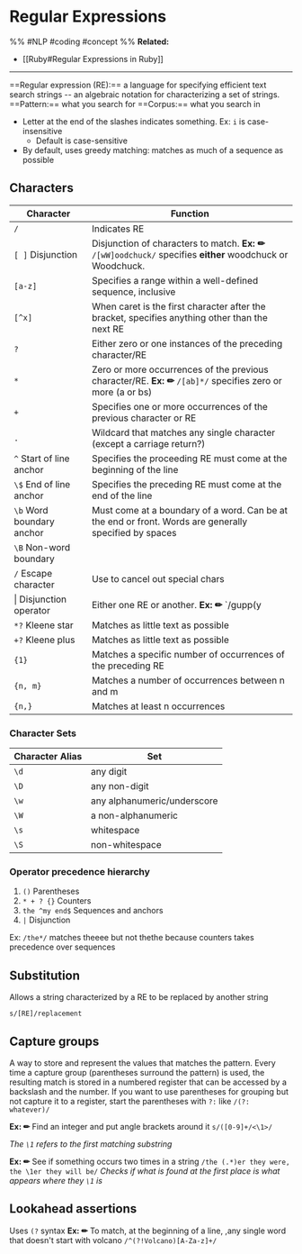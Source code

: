 # Regular Expressions
%%
#NLP
#coding 
#concept
%%
**Related:**
-  [[Ruby#Regular Expressions in Ruby]]

---

==Regular expression (RE):== a language for specifying efficient text search strings -- an algebraic notation for characterizing a set of strings. 
==Pattern:== what you search for
==Corpus:== what you search in
- Letter at the end of the slashes indicates something. Ex: `i` is case-insensitive 
	- Default is case-sensitive
- By default, uses greedy matching: matches as much of a sequence as possible

## Characters

| Character                 | Function                                                                                                               |
| ------------------------- | ---------------------------------------------------------------------------------------------------------------------- |
| `/`                       | Indicates RE                                                                                                           |
| `[ ]` Disjunction         | Disjunction of characters to match. **Ex: ✏** `/[wW]oodchuck/` specifies **either** woodchuck or Woodchuck.                  |
| `[a-z]`                   | Specifies a range within a well-defined sequence, inclusive                                                            |
| `[^x]`                    | When caret is the first character after the bracket, specifies anything other than the next RE                         |
| `?`                       | Either zero or one instances of the preceding character/RE            |
| `*`                       | Zero or more occurrences of the previous character/RE. **Ex: ✏** `/[ab]*/` specifies zero or more (a or bs) |
| `+`                       | Specifies one or more occurrences of the previous character or RE                                                      |
| `.`                       | Wildcard that matches any single character (except a carriage return?)                                                 |
| `^` Start of line anchor  | Specifies the proceeding RE must come at the beginning of the line                                                     |
| `\$` End of line anchor   | Specifies the preceding RE must come at the end of the line                                                            |
| `\b` Word boundary anchor | Must come at a boundary of a word. Can be at the end or front. Words are generally specified by spaces                 |
| `\B` Non-word boundary    |                                                                                                                        |
| `/` Escape character      | Use to cancel out special chars                                                                                        |
| \| Disjunction operator  | Either one RE or another. **Ex: ✏** `/gupp(y|ies)` matches guppy and guppies                                                 |
| `*?` Kleene star          | Matches as little text as possible                                                                                     |
| `+?` Kleene plus          | Matches as little text as possible                                                                                     |
| `{1}`                     | Matches a specific number of occurrences of the preceding RE                                                           |
| `{n, m}`                  | Matches a number of occurrences between n and m                                                                         |
| `{n,}`                    | Matches at least n occurrences                                                                                                                        |

### Character Sets

| Character Alias | Set                         |
| --------------- | --------------------------- |
| `\d`            | any digit                   |
| `\D`            | any non-digit               |
| `\w`            | any alphanumeric/underscore |
| `\W`            | a non-alphanumeric          |
| `\s`            | whitespace                  |
| `\S`            | non-whitespace                            |

### Operator precedence hierarchy
1. `()` Parentheses
2. `* + ? {}` Counters
3. `the ^my end$` Sequences and anchors
4. `|` Disjunction

Ex: `/the*/` matches theeee but not thethe because counters takes precedence over sequences

## Substitution
Allows a string characterized by a RE to be replaced by another string

`s/[RE]/replacement`


## Capture groups
A way to store and represent the values that matches the pattern. Every time a capture group (parentheses surround the pattern) is used, the resulting match is stored in a numbered register that can be accessed by a backslash and the number. If you want to use parentheses for grouping but not capture it to a register, start the parentheses with `?:` like `/(?: whatever)/`

**Ex: ✏**  Find an integer and put angle brackets around it
`s/([0-9]+/<\1>/`

*The `\1` refers to the first matching substring* 

**Ex: ✏** See if something occurs two times in a string
`/the (.*)er they were, the \1er they will be/`
*Checks if what is found at the first place is what appears where they `\1` is*

## Lookahead assertions
Uses `(?` syntax
**Ex: ✏**  To match, at the beginning of a line, ,any single word that doesn't start with volcano
`/^(?!Volcano)[A-Za-z]+/`